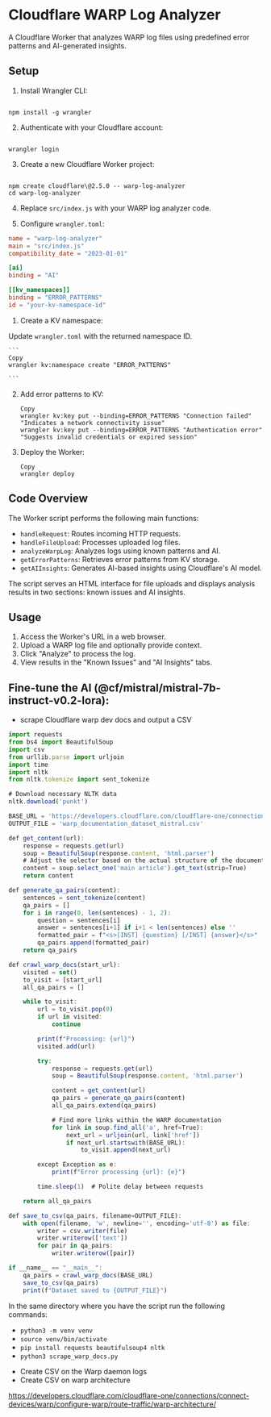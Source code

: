 
# Cloudflare WARP Log Analyzer

A Cloudflare Worker that analyzes WARP log files using predefined error patterns and AI-generated insights.

## Setup

1. Install Wrangler CLI:

```

npm install -g wrangler

```

2. Authenticate with your Cloudflare account:

```

wrangler login

```

3. Create a new Cloudflare Worker project:

```

npm create cloudflare\@2.5.0 -- warp-log-analyzer
cd warp-log-analyzer

```

4. Replace `src/index.js` with your WARP log analyzer code.

5. Configure `wrangler.toml`:
```toml
name = "warp-log-analyzer"
main = "src/index.js"
compatibility_date = "2023-01-01"

[ai]
binding = "AI"

[[kv_namespaces]]
binding = "ERROR_PATTERNS"
id = "your-kv-namespace-id"

```

1. Create a KV namespace:

Update `wrangler.toml` with the returned namespace ID.
    
    ```
    Copy
    wrangler kv:namespace create "ERROR_PATTERNS"
    
    ```
    
2. Add error patterns to KV:
    
    ```
    Copy
    wrangler kv:key put --binding=ERROR_PATTERNS "Connection failed" "Indicates a network connectivity issue"
    wrangler kv:key put --binding=ERROR_PATTERNS "Authentication error" "Suggests invalid credentials or expired session"
    
    ```
    
3. Deploy the Worker:
    
    ```
    Copy
    wrangler deploy
    
    ```
    

## Code Overview

The Worker script performs the following main functions:

- `handleRequest`: Routes incoming HTTP requests.
- `handleFileUpload`: Processes uploaded log files.
- `analyzeWarpLog`: Analyzes logs using known patterns and AI.
- `getErrorPatterns`: Retrieves error patterns from KV storage.
- `getAIInsights`: Generates AI-based insights using Cloudflare's AI model.

The script serves an HTML interface for file uploads and displays analysis results in two sections: known issues and AI insights.

## Usage

1. Access the Worker's URL in a web browser.
2. Upload a WARP log file and optionally provide context.
3. Click "Analyze" to process the log.
4. View results in the "Known Issues" and "AI Insights" tabs.

## Fine-tune the AI (@cf/mistral/mistral-7b-instruct-v0.2-lora):

- scrape Cloudflare warp dev docs and output a CSV

```jsx
import requests
from bs4 import BeautifulSoup
import csv
from urllib.parse import urljoin
import time
import nltk
from nltk.tokenize import sent_tokenize

# Download necessary NLTK data
nltk.download('punkt')

BASE_URL = 'https://developers.cloudflare.com/cloudflare-one/connections/connect-devices/warp/'
OUTPUT_FILE = 'warp_documentation_dataset_mistral.csv'

def get_content(url):
    response = requests.get(url)
    soup = BeautifulSoup(response.content, 'html.parser')
    # Adjust the selector based on the actual structure of the documentation pages
    content = soup.select_one('main article').get_text(strip=True)
    return content

def generate_qa_pairs(content):
    sentences = sent_tokenize(content)
    qa_pairs = []
    for i in range(0, len(sentences) - 1, 2):
        question = sentences[i]
        answer = sentences[i+1] if i+1 < len(sentences) else ''
        formatted_pair = f"<s>[INST] {question} [/INST] {answer}</s>"
        qa_pairs.append(formatted_pair)
    return qa_pairs

def crawl_warp_docs(start_url):
    visited = set()
    to_visit = [start_url]
    all_qa_pairs = []

    while to_visit:
        url = to_visit.pop(0)
        if url in visited:
            continue

        print(f"Processing: {url}")
        visited.add(url)

        try:
            response = requests.get(url)
            soup = BeautifulSoup(response.content, 'html.parser')

            content = get_content(url)
            qa_pairs = generate_qa_pairs(content)
            all_qa_pairs.extend(qa_pairs)

            # Find more links within the WARP documentation
            for link in soup.find_all('a', href=True):
                next_url = urljoin(url, link['href'])
                if next_url.startswith(BASE_URL):
                    to_visit.append(next_url)

        except Exception as e:
            print(f"Error processing {url}: {e}")

        time.sleep(1)  # Polite delay between requests

    return all_qa_pairs

def save_to_csv(qa_pairs, filename=OUTPUT_FILE):
    with open(filename, 'w', newline='', encoding='utf-8') as file:
        writer = csv.writer(file)
        writer.writerow(['text'])
        for pair in qa_pairs:
            writer.writerow([pair])

if __name__ == "__main__":
    qa_pairs = crawl_warp_docs(BASE_URL)
    save_to_csv(qa_pairs)
    print(f"Dataset saved to {OUTPUT_FILE}")
```

In the same directory where you have the script run the following commands:
* `python3 -m venv venv `
* `source venv/bin/activate`
* `pip install requests beautifulsoup4 nltk`
* `python3 scrape_warp_docs.py`


- Create CSV on the Warp daemon logs
- Create CSV on warp architecture

https://developers.cloudflare.com/cloudflare-one/connections/connect-devices/warp/configure-warp/route-traffic/warp-architecture/
